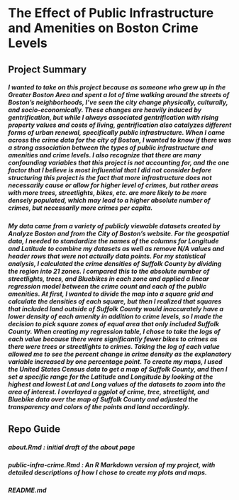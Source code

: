 # The Effect of Public Infrastructure and Amenities on Boston Crime Levels

## Project Summary

##### I wanted to take on this project because as someone who grew up in the Greater Boston Area and spent a lot of time walking around the streets of Boston’s neighborhoods, I’ve seen the city change physically, culturally, and socio-economically. These changes are heavily induced by gentrification, but while I always associated gentrification with rising property values and costs of living, gentrification also catalyzes different forms of urban renewal, specifically public infrastructure. When I came across the crime data for the city of Boston, I wanted to know if there was a strong association between the types of public infrastructure and amenities and crime levels. I also recognize that there are many confounding variables that this project is not accounting for, and the one factor that I believe is most influential that I did not consider before structuring this project is the fact that more infrastructure does not necessarily cause or allow for higher level of crimes, but rather areas with more trees, streetlights, bikes, etc. are more likely to be more densely populated, which may lead to a higher absolute number of crimes, but necessarily more crimes per capita.

##### My data came from a variety of publicly viewable datasets created by Analyze Boston and from the City of Boston’s website. For the geospatial data, I needed to standardize the names of the columns for Longitude and Latitude to combine my datasets as well as remove N/A values and header rows that were not actually data points. For my statistical analysis, I calculated the crime densities of Suffolk County by dividing the region into 21 zones. I compared this to the absolute number of streetlights, trees, and Bluebikes in each zone and applied a linear regression model between the crime count and each of the public amenities. At first, I wanted to divide the map into a square grid and calculate the densities of each square, but then I realized that squares that included land outside of Suffolk County would inaccurately have a lower density of each amenity in addition to crime levels, so I made the decision to pick square zones of equal area that only included Suffolk County. When creating my regression table, I chose to take the logs of each value because there were significantly fewer bikes to crimes as there were trees or streetlights to crimes. Taking the log of each value allowed me to see the percent change in crime density as the explanatory variable increased by one percentage point. To create my maps, I used the United States Census data to get a map of Suffolk County, and then I set a specific range for the Latitude and Longitude by looking at the highest and lowest Lat and Long values of the datasets to zoom into the area of interest. I overlayed a ggplot of crime, tree, streetlight, and Bluebike data over the map of Suffolk County and adjusted the transparency and colors of the points and land accordingly.

## Repo Guide

##### about.Rmd : initial draft of the about page
##### public-infra-crime.Rmd : An R Markdown version of my project, with detailed descriptions of how I chose to create my plots and maps.
##### README.md
